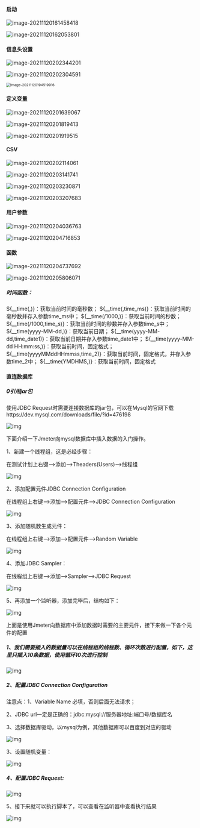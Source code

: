 #### 启动

![image-20211120161458418](D:\工作文件\knowledge\总结\Knowledge_pictrue\image-20211120161458418.png)

![image-20211120162053801](D:\工作文件\knowledge\总结\Knowledge_pictrue\image-20211120162053801.png)

#### 信息头设置



![image-20211120202344201](D:\工作文件\knowledge\总结\Knowledge_pictrue\image-20211120202344201.png)

![image-20211120202304591](D:\工作文件\knowledge\总结\Knowledge_pictrue\image-20211120202304591.png)



<img src="D:\工作文件\knowledge\总结\Knowledge_pictrue\image-20211120194519916.png" alt="image-20211120194519916" style="zoom: 67%;" />





#### 定义变量

![image-20211120201639067](D:\工作文件\knowledge\总结\Knowledge_pictrue\image-20211120201639067.png)

![image-20211120201819413](D:\工作文件\knowledge\总结\Knowledge_pictrue\image-20211120201819413.png)

![image-20211120201919515](D:\工作文件\knowledge\总结\Knowledge_pictrue\image-20211120201919515.png)

#### CSV

![image-20211120202114061](D:\工作文件\knowledge\总结\Knowledge_pictrue\image-20211120202114061.png)

![image-20211120203141741](D:\工作文件\knowledge\总结\Knowledge_pictrue\image-20211120203141741.png)

![image-20211120203230871](D:\工作文件\knowledge\总结\Knowledge_pictrue\image-20211120203230871.png)

![image-20211120203207683](D:\工作文件\knowledge\总结\Knowledge_pictrue\image-20211120203207683.png)



#### 用户参数

![image-20211120204036763](D:\工作文件\knowledge\总结\Knowledge_pictrue\image-20211120204036763.png)

![image-20211120204716853](D:\工作文件\knowledge\总结\Knowledge_pictrue\image-20211120204716853.png)



#### 函数

![image-20211120204737692](D:\工作文件\knowledge\总结\Knowledge_pictrue\image-20211120204737692.png)

![image-20211120205806071](D:\工作文件\knowledge\总结\Knowledge_pictrue\image-20211120205806071.png)



##### 时间函数：

${__time(,)}：获取当前时间的毫秒数；
${__time(,time_ms)}：获取当前时间的毫秒数并存入参数time_ms中；
${__time(/1000,)}：获取当前时间的秒数；
${__time(/1000,time_s)}：获取当前时间的秒数并存入参数time_s中；
${__time(yyyy-MM-dd,)}：获取当前日期；
${__time(yyyy-MM-dd,time_date1)}：获取当前日期并存入参数time_date1中；
${__time(yyyy-MM-dd HH:mm:ss,)}：获取当前时间，固定格式；
${__time(yyyyMMddHHmmss,time_2)}：获取当前时间，固定格式，并存入参数time_2中；
${__time(YMDHMS,)}：获取当前时间，固定格式




#### 直连数据库

##### 0引用jar包

使用JDBC Request时需要连接数据库的jar包，可以在Mysql的官网下载https://dev.mysql.com/downloads/file/?id=476198

![img](D:\工作文件\knowledge\总结\Knowledge_pictrue\70-163742061481620.png)





下面介绍一下Jmeter向mysql数据库中插入数据的入门操作。

1、新建一个线程组，这是必经步骤：

在测试计划上右键-->添加-->Theaders(Users)-->线程组

![img](D:\工作文件\knowledge\总结\Knowledge_pictrue\70.png)

2、添加配置元件JDBC Connection Configuration

在线程组上右键-->添加-->配置元件-->JDBC Connection Configuration

![img](D:\工作文件\knowledge\总结\Knowledge_pictrue\70-16374204591952.png)

3、添加随机数生成元件：

在线程组上右键-->添加-->配置元件-->Random Variable

![img](D:\工作文件\knowledge\总结\Knowledge_pictrue\70-16374204660334.png)

4、添加JDBC Sampler：

在线程组上右键-->添加-->Sampler-->JDBC Request

![img](D:\工作文件\knowledge\总结\Knowledge_pictrue\70-16374204730606.png)

5、再添加一个监听器，添加完毕后，结构如下：

![img](D:\工作文件\knowledge\总结\Knowledge_pictrue\70-16374204780498.png)



上面是使用Jmeter向数据库中添加数据时需要的主要元件，接下来做一下各个元件的配置

##### 1、我们需要插入的数据量可以在线程组的线程数、循环次数进行配置，如下，这里只插入10条数据，使用循环10次进行控制

![img](D:\工作文件\knowledge\总结\Knowledge_pictrue\70-163742049926910.png)

##### 2、配置JDBC Connection Configuration

注意点：1、Variable Name 必填，否则后面无法请求；

2、JDBC url一定是正确的：jdbc:mysql://服务器地址:端口号/数据库名

3、选择数据库驱动，以mysql为例，其他数据库可以百度到对应的驱动

![img](D:\工作文件\knowledge\总结\Knowledge_pictrue\70-163742051086412.png)

3、设置随机变量：

![img](D:\工作文件\knowledge\总结\Knowledge_pictrue\70-163742058025914.png)

##### 4、配置JDBC Request:

![img](D:\工作文件\knowledge\总结\Knowledge_pictrue\70-163742058540316.png)

5、接下来就可以执行脚本了，可以查看在监听器中查看执行结果

![img](D:\工作文件\knowledge\总结\Knowledge_pictrue\70-163742059280218.png)






